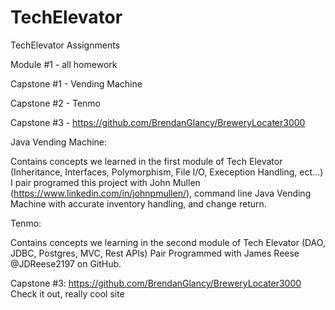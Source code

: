 # TechElevator
TechElevator Assignments

Module #1 - all homework

Capstone #1 - Vending Machine

Capstone #2 - Tenmo

Capstone #3 - https://github.com/BrendanGlancy/BreweryLocater3000

Java Vending Machine:

Contains concepts we learned in the first module of Tech Elevator (Inheritance, Interfaces, Polymorphism, File I/O, Exeception Handling, ect...)
I pair programed this project with John Mullen (https://www.linkedin.com/in/johnpmullen/), command line Java Vending Machine with accurate inventory handling, and change return. 

Tenmo: 

Contains concepts we learning in the second module of Tech Elevator (DAO, JDBC, Postgres, MVC, Rest APIs) Pair Programmed with James Reese @JDReese2197 on GitHub.

Capstone #3:
https://github.com/BrendanGlancy/BreweryLocater3000
Check it out, really cool site
